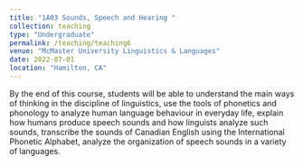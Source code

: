 ```yaml
---
title: "1A03 Sounds, Speech and Hearing "
collection: teaching
type: "Undergraduate"
permalink: /teaching/teaching6
venue: "McMaster University Linguistics & Languages"
date: 2022-07-01
location: "Hamilton, CA"
---
```

By the end of this course, students will be able to understand the main ways of thinking in the discipline of linguistics,
use the tools of phonetics and phonology to analyze human language behaviour in everyday life,
explain how humans produce speech sounds and how linguists analyze such sounds, transcribe the sounds of Canadian English using the International Phonetic Alphabet, analyze the organization of speech sounds in a variety of languages.
